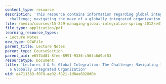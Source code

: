 ```yaml
---
content_type: resource
description: 'This resource contains information regarding global integration: the
  challenge; navigating the maze of a globally integrated organization.'
file: /media/courses/15-229-managing-global-integration-spring-2012/e4711333f078ae02f8211d8aa6028d0b_MIT15_229S12_lec04and05.pdf
file_type: application/pdf
learning_resource_types:
- Lecture Notes
ocw_type: OCWFile
parent_title: Lecture Notes
parent_type: CourseSection
parent_uid: e657bd81-8fee-8991-9336-c56fa6d9bf53
resourcetype: Document
title: 'Lectures 4 & 5: Global Integration: The Challenge; Navigating the Maze of
  a Globally Integrated Organization'
uid: e4711333-f078-ae02-f821-1d8aa6028d0b
---
```

